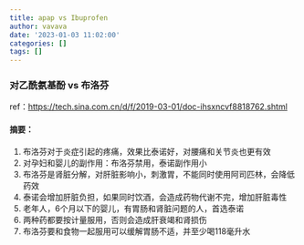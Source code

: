 ```yaml
---
title: apap vs Ibuprofen
author: vavava
date: '2023-01-03 11:02:00'
categories: []
tags: []
---
```


### 对乙酰氨基酚 vs 布洛芬
ref：https://tech.sina.com.cn/d/f/2019-03-01/doc-ihsxncvf8818762.shtml

#### 摘要：  
1. 布洛芬对于炎症引起的疼痛，效果比泰诺好，对腰痛和关节炎也更有效  
2. 对孕妇和婴儿的副作用：布洛芬禁用，泰诺副作用小  
3. 布洛芬是肾脏分解，对肝脏影响小，刺激胃，不能同时使用阿司匹林，会降低药效  
4. 泰诺会增加肝脏负担，如果同时饮酒，会造成药物代谢不完，增加肝脏毒性  
5. 老年人，6个月以下的婴儿，有胃肠和肾脏问题的人，首选泰诺  
6. 两种药都要按计量服用，否则会造成肝衰竭和肾损伤  
7. 布洛芬要和食物一起服用可以缓解胃肠不适，并至少喝118毫升水  
